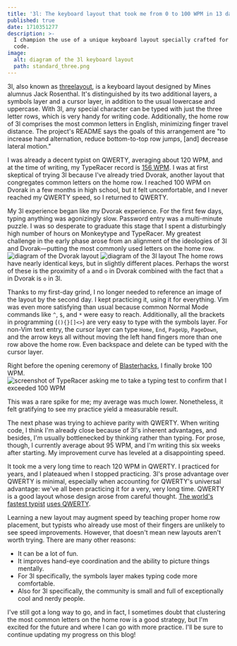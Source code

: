 ```yaml
---
title: '3l: The keyboard layout that took me from 0 to 100 WPM in 13 days'
published: true
date: 1710351277
description: >-
  I champion the use of a unique keyboard layout specially crafted for writing
  code.
image:
  alt: diagram of the 3l keyboard layout
  path: standard_three.png
---
```

3l, also known as [threelayout](https://github.com/jackrosenthal/threelayout), is a keyboard layout designed by Mines alumnus Jack Rosenthal. It's distinguished by its two additional layers, a symbols layer and a cursor layer, in addition to the usual lowercase and uppercase. With 3l, any special character can be typed with just the three letter rows, which is very handy for writing code. Additionally, the home row of 3l comprises the most common letters in English, minimizing finger travel distance. The project's README says the goals of this arrangement are "to increase hand alternation, reduce bottom-to-top row jumps, [and] decrease lateral motion."

I was already a decent typist on QWERTY, averaging about 120 WPM, and at the time of writing, my TypeRacer record is [156 WPM](https://data.typeracer.com/pit/result?id=|tr:nonoesimposible|355). I was at first skeptical of trying 3l because I've already tried Dvorak, another layout that congregates common letters on the home row. I reached 100 WPM on Dvorak in a few months in high school, but it felt uncomfortable, and I never reached my QWERTY speed, so I returned to QWERTY.

My 3l experience began like my Dvorak experience. For the first few days, typing anything was agonizingly slow. Password entry was a multi-minute puzzle. I was so desperate to graduate this stage that I spent a disturbingly high number of hours on Monkeytype and TypeRacer. My greatest challenge in the early phase arose from an alignment of the ideologies of 3l and Dvorak—putting the most commonly used letters on the home row.
![diagram of the Dvorak layout](dvorak.svg)
![diagram of the 3l layout](standard_three.png "Dvorak is on top; 3l is on the bottom.")
The home rows have nearly identical keys, but in slightly different places. Perhaps the worst of these is the proximity of `a` and `o` in Dvorak combined with the fact that `a` in Dvorak is `o` in 3l.

Thanks to my first-day grind, I no longer needed to reference an image of the layout by the second day. I kept practicing it, using it for everything. Vim was even more satisfying than usual because common Normal Mode commands like `^`, `$`, and `*` were easy to reach. Additionally, all the brackets in programming (`(){}[]<>`) are very easy to type with the symbols layer. For non-Vim text entry, the cursor layer can type `Home`, `End`, `PageUp`, `PageDown`, and the arrow keys all without moving the left hand fingers more than one row above the home row. Even backspace and delete can be typed with the cursor layer.

Right before the opening ceremony of [Blasterhacks](/blog/blasterhacks-2024), I finally broke 100 WPM.
![screenshot of TypeRacer asking me to take a typing test to confirm that I exceeded 100 WPM](breaking_100wpm.png "Finally, the big milestone!")

This was a rare spike for me; my average was much lower. Nonetheless, it felt gratifying to see my practice yield a measurable result.

The next phase was trying to achieve parity with QWERTY. When writing code, I think I'm already close because of 3l's inherent advantages, and besides, I'm usually bottlenecked by thinking rather than typing. For prose, though, I currently average about 95 WPM, and I'm writing this six weeks after starting. My improvement curve has leveled at a disappointing speed.

It took me a very long time to reach 120 WPM in QWERTY. I practiced for years, and I plateaued when I stopped practicing. 3l's prose advantage over QWERTY is minimal, especially when accounting for QWERTY's universal advantage: we've all been practicing it for a very, very long time. QWERTY is a good layout whose design arose from careful thought. [The world's fastest typist](https://blog.typeracer.com/2023/08/21/whos-the-fastest-typer-in-the-world-meet-the-newly-crowned-worlds-fastest-typist-of-2023-by-typingstats-joshu-from-california-united-states/) [uses QWERTY](https://www.youtube.com/@joshua728/videos).

Learning a new layout may augment speed by teaching proper home row placement, but typists who already use most of their fingers are unlikely to see speed improvements. However, that doesn't mean new layouts aren't worth trying. There are many other reasons:
* It can be a lot of fun.
* It improves hand-eye coordination and the ability to picture things mentally.
* For 3l specifically, the symbols layer makes typing code more comfortable.
* Also for 3l specifically, the community is small and full of exceptionally cool and nerdy people.

I've still got a long way to go, and in fact, I sometimes doubt that clustering the most common letters on the home row is a good strategy, but I'm excited for the future and where I can go with more practice. I'll be sure to continue updating my progress on this blog!
